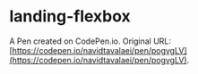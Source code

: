 # landing-flexbox

A Pen created on CodePen.io. Original URL: [https://codepen.io/navidtavalaei/pen/pogvgLV](https://codepen.io/navidtavalaei/pen/pogvgLV).


